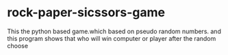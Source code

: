 # rock-paper-sicssors-game

This the python based game.which based on pseudo random numbers.
and this program shows that who will win computer or player after the random choose 
